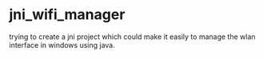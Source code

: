jni_wifi_manager
================
trying to create a jni project which could make it easily to manage the wlan interface in windows using java.
